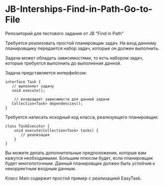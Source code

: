 # JB-Interships-Find-in-Path-Go-to-File
Репозиторий для тестового задания от JB "Find in Path"

Требуется реализовать простой планировщик задач. На вход данному планировщику передается набор задач, которые он должен выполнить.

Задача может обладать зависимостями, то есть набором задач, которые требуется выполнить до выполнения данной.

Задача представляется интерфейсом:

   ```
   interface Task {
      // выполняет задачу
      void execute();

       // возвращает зависимости для данной задачи
      Collection<Task> dependencies();
   }
   ```

Требуется написать исходный код класса, реализуещего планировщик:

   ```
   class TaskExecutor {
       void execute(Collection<Task> tasks) {
          // реализация
       }
   }
   ```
Вы можете делать дополнительные предположения, которые вам кажутся необходимыми. Большим плюсом будет, если планировщик будет многопоточным. Данный планировщик должен быть устойчив к некорректным входным данным.
  
Класс Main содержит простой пример с реализацией EasyTask. 
